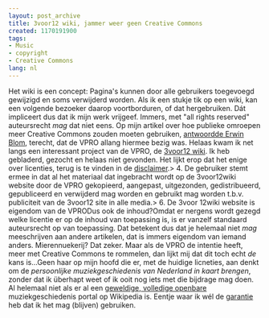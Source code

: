 ```yaml
---
layout: post_archive
title: 3voor12 wiki, jammer weer geen Creative Commons
created: 1170191900
tags:
- Music
- copyright
- Creative Commons
lang: nl
---
```

Het wiki is een concept: Pagina's kunnen door alle gebruikers toegevoegd gewijzigd en soms verwijderd worden. Als ik een stukje tik op een wiki, kan een volgende bezoeker daarop voortborduren, of dat hergebruiken. Dát impliceert dus dat ik mijn werk vrijgeef. Immers, met "all rights reserved" auteursrecht _mag_ dat niet eens. Op mijn artikel over hoe publieke omroepen meer Creative Commons zouden moeten gebruiken, [antwoordde Erwin Blom](http://www.denieuwereporter.nl/?p=748#comment-13108), terecht, dat de VPRO allang hiermee bezig was. Helaas kwam ik net langs een interessant project van de VPRO, de [3voor12 wiki](http://3voor12wiki.vpro.nl/). Ik heb gebladerd, gezocht en helaas niet gevonden. Het lijkt erop dat het enige over licenties, terug is te vinden in de [disclaimer](http://3voor12wiki.vpro.nl/page/Disclaimer).> 4. De gebruiker stemt ermee in dat al het materiaal dat ingebracht wordt op de 3voor12wiki website door de VPRO gekopieerd, aangepast, uitgezonden, gedistribueerd, gepubliceerd en verwijderd mag worden en gebruikt mag worden t.b.v. publiciteit van de 3voor12 site in alle media.> 6. De 3voor 12wiki website is eigendom van de VPRODus ook de inhoud?Omdat er nergens wordt gezegd welke licentie er op de inhoud van toepassing is, is er vanzelf standaard auteursrecht op van toepassing. Dat betekent dus dat je helemaal niet _mag_ meeschrijven aan andere artikelen, dat is immers eigendom van iemand anders. Mierennuekerij? Dat zeker. Maar als de VPRO de intentie heeft, meer met Creative Commons te rommelen, dan lijkt mij dat dit toch echt _de_ kans is...Geen haar op mijn hoofd die er, met de huidige licneties, aan denkt om de _persoonlijke muziekgeschiedenis van Nederland in kaart brengen_, zonder dat ik überhapt weet of ik ooit nog iets met die bijdrage mag doen. Al helemaal niet als er al een [geweldige, volledige openbare](http://nl.wikipedia.org/wiki/Portaal:Muziek) muziekgeschiedenis portal op Wikipedia is. Eentje waar ik wél de [garantie](http://nl.wikipedia.org/wiki/Wikipedia#Kenmerken_van_het_project) heb dat ik het mag (blijven) gebruiken.
